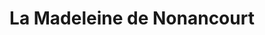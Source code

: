 ---
title: La Madeleine de Nonancourt
url: /la-madeleine-de-nonancourt/
latitude: 48.796
longitude: 1.246
---